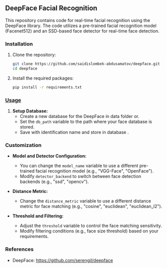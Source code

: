 ## DeepFace Facial Recognition

This repository contains code for real-time facial recognition using the DeepFace library. The code utilizes a pre-trained facial recognition model (Facenet512) and an SSD-based face detector for real-time face detection.

### Installation

1. Clone the repository:

    ```bash
    git clone https://github.com/saidislombek-abdusamatov/deepface.git
    cd deepface
    ```

2. Install the required packages:

    ```bash
    pip install -r requirements.txt
    ```

### [Usage](deepface_infernce)

1. **Setup Database:**
   - Create a new database for the DeepFace in data folder or.
   - Set the `db_path` variable to the path where your face database is stored.
   - Save with identification name and store in database .


### Customization

- **Model and Detector Configuration:**
  - You can change the `model_name` variable to use a different pre-trained facial recognition model (e.g., "VGG-Face", "OpenFace").
  - Modify `detector_backend` to switch between face detection backends (e.g., "ssd", "opencv").

- **Distance Metric:**
  - Change the `distance_metric` variable to use a different distance metric for face matching (e.g., "cosine", "euclidean", "euclidean_l2").

- **Threshold and Filtering:**
  - Adjust the `threshold` variable to control the face matching sensitivity.
  - Modify filtering conditions (e.g., face size threshold) based on your requirements.

### References
- DeepFace: https://github.com/serengil/deepface
